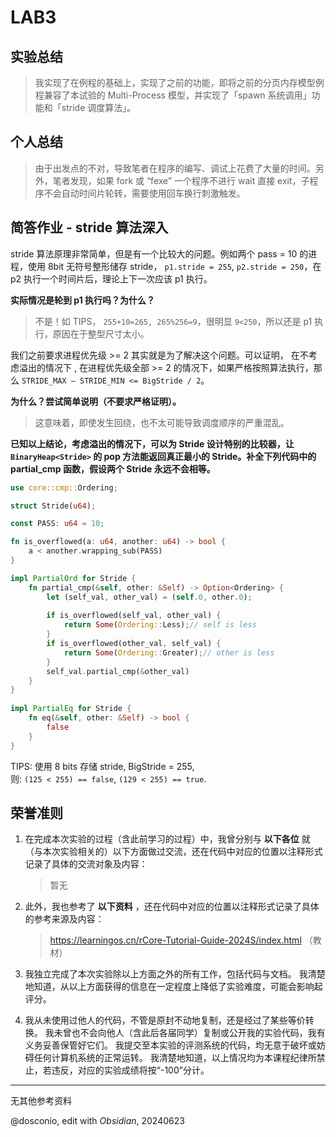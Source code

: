 # LAB3

## 实验总结

> 我实现了在例程的基础上，实现了之前的功能，即将之前的分页内存模型例程兼容了本试验的 Multi-Process 模型，并实现了「spawn 系统调用」功能和「stride 调度算法」。


## 个人总结

> 由于出发点的不对，导致笔者在程序的编写、调试上花费了大量的时间。另外，笔者发现，如果 fork 或 “fexe” 一个程序不进行 wait 直接 exit，子程序不会自动时间片轮转，需要使用回车换行刺激触发。


## 简答作业 - stride 算法深入

stride 算法原理非常简单，但是有一个比较大的问题。例如两个 pass = 10 的进程，使用 8bit 无符号整形储存 stride， `p1.stride = 255`, `p2.stride = 250`，在 p2 执行一个时间片后，理论上下一次应该 p1 执行。

**实际情况是轮到 p1 执行吗？为什么？**

> 不是！如 TIPS， `255+10=265, 265%256=9`，很明显 `9<250`，所以还是 p1 执行，原因在于整型尺寸太小。

我们之前要求进程优先级 >= 2 其实就是为了解决这个问题。可以证明， 在不考虑溢出的情况下 , 在进程优先级全部 >= 2 的情况下，如果严格按照算法执行，那么 `STRIDE_MAX – STRIDE_MIN <= BigStride / 2`。

**为什么？尝试简单说明（不要求严格证明）。**

> 这意味着，即使发生回绕，也不太可能导致调度顺序的严重混乱。

**已知以上结论，考虑溢出的情况下，可以为 Stride 设计特别的比较器，让 `BinaryHeap<Stride>` 的 pop 方法能返回真正最小的 Stride。补全下列代码中的 partial_cmp 函数，假设两个 Stride 永远不会相等。**

```rust
use core::cmp::Ordering;  

struct Stride(u64);  

const PASS: u64 = 10;  

fn is_overflowed(a: u64, another: u64) -> bool {  
	a < another.wrapping_sub(PASS)  
}

impl PartialOrd for Stride {  
    fn partial_cmp(&self, other: &Self) -> Option<Ordering> {  
        let (self_val, other_val) = (self.0, other.0);  
        
        if is_overflowed(self_val, other_val) {  
            return Some(Ordering::Less);// self is less
        }  
        if is_overflowed(other_val, self_val) {  
            return Some(Ordering::Greater);// other is less
        }  
        self_val.partial_cmp(&other_val)  
    }  
}  
  
impl PartialEq for Stride {  
    fn eq(&self, other: &Self) -> bool {  
        false  
    }  
}
```

TIPS: 使用 8 bits 存储 stride, BigStride = 255, 则: `(125 < 255) == false`, `(129 < 255) == true`.

## 荣誉准则

1. 在完成本次实验的过程（含此前学习的过程）中，我曾分别与 **以下各位** 就（与本次实验相关的）以下方面做过交流，还在代码中对应的位置以注释形式记录了具体的交流对象及内容：

    > 暂无

2. 此外，我也参考了 **以下资料** ，还在代码中对应的位置以注释形式记录了具体的参考来源及内容：

    > https://learningos.cn/rCore-Tutorial-Guide-2024S/index.html （教材）

3. 我独立完成了本次实验除以上方面之外的所有工作，包括代码与文档。 我清楚地知道，从以上方面获得的信息在一定程度上降低了实验难度，可能会影响起评分。

4. 我从未使用过他人的代码，不管是原封不动地复制，还是经过了某些等价转换。 我未曾也不会向他人（含此后各届同学）复制或公开我的实验代码，我有义务妥善保管好它们。 我提交至本实验的评测系统的代码，均无意于破坏或妨碍任何计算机系统的正常运转。 我清楚地知道，以上情况均为本课程纪律所禁止，若违反，对应的实验成绩将按“-100”分计。



---
无其他参考资料

@dosconio, edit with *Obsidian*, 20240623
